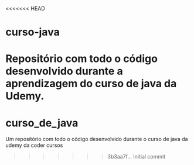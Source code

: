 <<<<<<< HEAD
# curso-java
Repositório com todo o código desenvolvido durante a aprendizagem do curso de java da Udemy. 
=======
# curso_de_java
Um repositório com todo o código desenvolvido durante o curso de java da udemy da coder cursos
>>>>>>> 3b3aa7f... Initial commit
